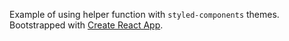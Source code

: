 Example of using helper function with `styled-components` themes. Bootstrapped with [Create React App](https://github.com/facebook/create-react-app).
